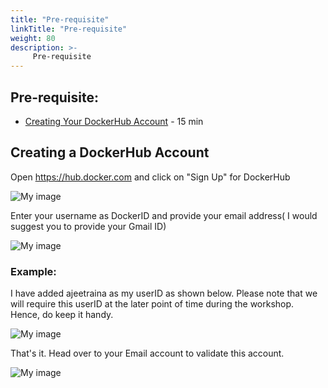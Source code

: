 ```yaml
---
title: "Pre-requisite"
linkTitle: "Pre-requisite"
weight: 80
description: >-
     Pre-requisite
---
```


## Pre-requisite:

- [Creating Your DockerHub Account](#creating-your-dockerhub-account) - 15 min

## Creating a DockerHub Account

Open https://hub.docker.com and click on "Sign Up" for DockerHub

![My image](images/dockerhub1.png)

Enter your username as DockerID and provide your email address( I would suggest you to provide your Gmail ID)

![My image](images/dockerhub2.png)

### Example:

I have added ajeetraina as my userID as shown below. Please note that we will require this userID at the later point of time during the workshop. Hence, do keep it handy.

![My image](images/dockerhub3.png)

That's it. Head over to your Email account to validate this account.


![My image](images/dockerhub4.png)
